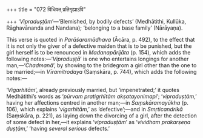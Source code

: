 +++
title = "072 विधिवत् प्रतिगृह्याऽपि"

+++
‘*Vipraduṣṭām*’—‘Blemished, by bodily defects’ (Medhātithi, Kullūka,
Rāghavānanda and Nandana); ‘belonging to a base family’ (Nārāyaṇa).

This verse is quoted in *Parāśaramādhava* (Ācāra, p. 492), to the effect
that it is not only the giver of a defective maiden that is to be
punished, but the girl herself is to be renounced in *Madanapārijāta*
(p. 154), which adds the following notes:—‘*Vipraduṣṭā*’ is one who
entertains longings for another man,—‘*Chadmanā*’, by showing to the
bridegrom a girl other than the one to be married;—in *Vīramitrodaya*
(Saṃskāra, p. 744), which adds the following notes:—

‘*Vigarhitām*’, already previously married, but ‘impenetrated;’ it
quotes Medhātithi’s words as ‘*pūrvam pratigṛhītām akṣatayonimapi*’;
‘*vipraduṣṭām*,’ having her affections centred in another man;—in
*Saṃskāramayūkha* (p. 106), which explains ‘*vigarhitām*,’ as
‘defective’;—and in *Smṛticandrikā* (Saṃskāra, p. 221), as laying down
the divorcing of a girl, after the detection of some defect in her,—it
explains ‘*vipraduṣṭām*’ as ‘*vividham prakarṣeṇa duṣṭām*,’ ‘having
*several serious* defects.’


